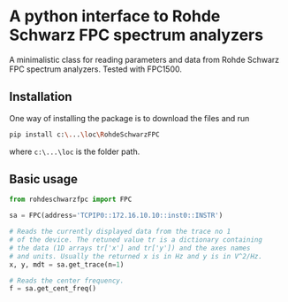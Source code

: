 # A python interface to Rohde Schwarz FPC spectrum analyzers
A minimalistic class for reading parameters and data from Rohde Schwarz FPC spectrum analyzers. Tested with FPC1500.

## Installation
One way of installing the package is to download the files and run
```bash
pip install c:\...\loc\RohdeSchwarzFPC
```
where `c:\...\loc` is the folder path. 

## Basic usage

```python
from rohdeschwarzfpc import FPC

sa = FPC(address='TCPIP0::172.16.10.10::inst0::INSTR')

# Reads the currently displayed data from the trace no 1
# of the device. The retuned value tr is a dictionary containing 
# the data (1D arrays tr['x'] and tr['y']) and the axes names 
# and units. Usually the returned x is in Hz and y is in V^2/Hz.
x, y, mdt = sa.get_trace(n=1)

# Reads the center frequency.
f = sa.get_cent_freq()
```
 
